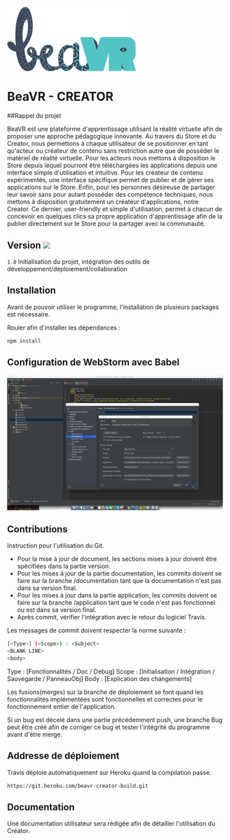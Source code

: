 <img width="300" src="/README/2017_logo_beavr.png">


# BeaVR - CREATOR

##Rappel du projet

BeaVR est une plateforme d'apprentissage utilisant la réalité virtuelle afin de proposer une approche pédagogique innovante. Au travers du Store et du Creator, nous permettons à chaque utilisateur de se positionner en tant qu'acteur ou créateur de contenu sans restriction autre que de posséder le matériel de réalité virtuelle.
Pour les acteurs nous mettons à disposition le Store depuis lequel pourront être téléchargées les applications depuis une interface simple d'utilisation et intuitive.
Pour les créateur de contenu expérimentés, une interface spécifique permet de publier et de gérer ses applications sur le Store.
Enfin, pour les personnes désireuse de partager leur savoir sans pour autant posséder des compétence techniques, nous mettons à disposition gratuitement un créateur d'applications, notre Creator. Ce dernier, user-friendly et simple d'utilisation, permet à chacun de concevoir en quelques clics sa propre application d'apprentissage afin de la publier directement sur le Store pour la partager avec la communauté.

## Version <img style="width:10%;" src="https://travis-ci.com/ekersale/beavr-creator.svg?token=x7qbxW6dvqqfhQ4xsHKt&branch=master">

`1.0` Initialisation du projet, intégration des outils de développement/déploiement/collaboration


## Installation

Avant de pouvoir utiliser le programme, l'installation de plusieurs packages est nécessaire.

Rouler afin d'installer les dépendances :
```bash
npm install
```

## Configuration de WebStorm avec Babel

<img src="/README/Configuration-babel-webstorm.jpg">


## Contributions

Instruction pour l'utilisation du Git.
* Pour la mise à jour de document, les sections mises à jour doivent être spécifiées dans la partie version.
* Pour les mises à jour de la partie documentation, les commits doivent se faire sur la branche /documentation tant que la documentation n'est pas dans sa version final.
* Pour les mises à jour dans la partie application, les commits doivent se faire sur la branche /application tant que le code n'est pas fonctionnel ou est dans sa version final.
* Après commit, vérifier l'intégration avec le retour du logiciel Travis.

Les messages de commit doivent respecter la norme suivante : 

```sh
[<Type>] (<Scope>) : <Subject>
<BLANK LINE>
<body>
```
Type 	: [Fonctionnalités / Doc / Debug]
Scope	: [Initialisation / Intégration / Sauvegarde / PanneauObj]
Body	: [Explication des changements]

Les fusions(merges) sur la branche de déploiement se font quand les fonctionnalités implémentées sont fonctionnelles et correctes pour le fonctionnement entier de l'application.

Si un bug est décelé dans une partie précédemment push, une branche Bug peut être créé afin de corriger ce bug et tester l'intégrité du programme avant d'être merge.


## Addresse de déploiement

Travis déploie automatiquement sur Heroku quand la compilation passe.

```sh
https://git.heroku.com/beavr-creator-build.git
```

## Documentation

Une documentation utilisateur sera rédigée afin de détailler l'utilisation du Créator. 
